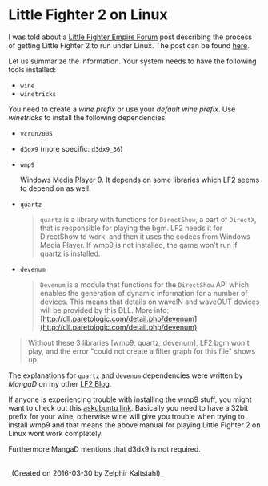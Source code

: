 # Little Fighter 2 on Linux

I was told about a [Little Fighter Empire Forum](http://www.lf-empire.de/forum/) post describing the process of getting Little Fighter 2 to run under Linux. The post can be found [here](http://www.lf-empire.de/forum/showthread.php?tid=10042).

Let us summarize the information. Your system needs to have the following tools installed:

* `wine`
* `winetricks`

You need to create a _wine prefix_ or use your _default wine prefix_. Use _winetricks_ to install the following dependencies:

* `vcrun2005`
* `d3dx9` (more specific: `d3dx9_36`)
* `wmp9`

	Windows Media Player 9. It depends on some libraries which LF2 seems to depend on as well.

* `quartz`

	> `quartz` is a library with functions for `DirectShow`, a part of `DirectX`, that is responsible for playing the bgm. LF2 needs it for DirectShow to work, and then it uses the codecs from Windows Media Player. If wmp9 is not installed, the game won't run if quartz is installed.

* `devenum`

	> `Devenum` is a module that functions for the `DirectShow` API which enables the generation of dynamic information for a number of devices. This means that details on waveIN and waveOUT devices will be provided by this DLL. More info: [http://dll.paretologic.com/detail.php/devenum](http://dll.paretologic.com/detail.php/devenum)

> Without these 3 libraries \[wmp9, quartz, devenum\], LF2 bgm won't play, and the error "could not create a filter graph for this file" shows up.

The explanations for `quartz` and `devenum` dependencies were written by _MangaD_ on my other [LF2 Blog](http://lf2blog.weebly.com/).

If anyone is experiencing trouble with installing the wmp9 stuff, you might want to check out this [askubuntu link](http://askubuntu.com/questions/74690/how-to-install-32-bit-wine-on-64-bit-ubuntu/74716#74716). Basically you need to have a 32bit prefix for your wine, otherwise wine will give you trouble when trying to install wmp9 and that means the above manual for playing Little FIghter 2 on Linux wont work completely.

Furthermore MangaD mentions that d3dx9 is not required.

<br>
_(Created on 2016-03-30 by Zelphir Kaltstahl)_
